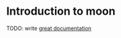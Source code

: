 # Introduction to moon

TODO: write [great documentation](http://jacobian.org/writing/what-to-write/)
